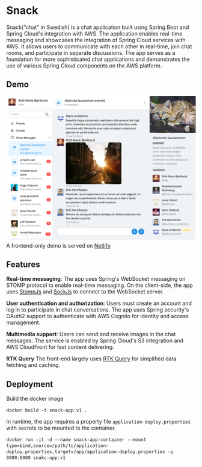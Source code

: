 # Snack

Snack("chat" in Swedish) is a chat application built using Spring Boot and Spring Cloud's integration with AWS. The application enables
real-time messaging and showcases the integration of Spring Cloud services with AWS. It allows users to communicate with
each other in real-time, join chat rooms, and participate in separate discussions. The app serves as a foundation for
more sophisticated chat applications and demonstrates the use of various Spring Cloud components on the AWS platform.

## Demo
![screenshot](src/main/resources/static/screenshot.png)
A frontend-only demo is served on [Netlify](https://snack-demo.netlify.app/)

## Features
**Real-time messaging**: The app uses Spring's WebSocket messaging on STOMP protocol to enable real-time messaging. On the client-side, the app uses [StompJs](https://stomp-js.github.io/) and [SockJs](https://github.com/sockjs/sockjs-client) to connect to the WebSocket server.

**User authentication and authorization**: Users must create an account and log in to participate in chat conversations.
The app uses Spring security's OAuth2 support to authenticate with AWS Cognito for identity and access management.

**Multimedia support**: Users can send and receive images in the chat messages. The service is enabled by Spring Cloud's
S3 integration and AWS CloudFront for fast content delivering.

**RTK Query** The front-end largely uses [RTK Query](https://redux-toolkit.js.org/rtk-query/overview) for simplified
data fetching and caching.

## Deployment
Build the docker image 
```
docker build -t snack-app:v1 .
```
In runtime, the app requires a property file `application-deploy.properties` with secrets to be mounted to the container.
```
docker run -it -d --name snack-app-container --mount type=bind,source=/path/to/application-deploy.properties,target=/app/application-deploy.properties -p 8080:8080 snakc-app:v1
```